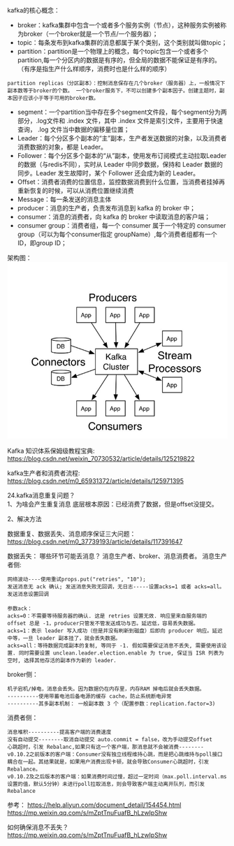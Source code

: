 kafka的核心概念：
- broker：kafka集群中包含一个或者多个服务实例（节点），这种服务实例被称为broker（一个broker就是一个节点/一个服务器）；
- topic：每条发布到kafka集群的消息都属于某个类别，这个类别就叫做topic；
- partition：partition是一个物理上的概念，每个topic包含一个或者多个partition,每一个分区内的数据是有序的，但全局的数据不能保证是有序的。（有序是指生产什么样顺序，消费时也是什么样的顺序）
```text
partition replicas（分区副本）：控制消息保存在几个broker（服务器）上，一般情况下副本数等于broker的个数。 一个broker服务下，不可以创建多个副本因子。创建主题时，副本因子应该小于等于可用的broker数。

```

- segment：一个partition当中存在多个segment文件段，每个segment分为两部分，.log文件和 .index 文件，其中 .index 文件是索引文件，主要用于快速查询， .log 文件当中数据的偏移量位置；
- Leader：每个分区多个副本的“主”副本，⽣产者发送数据的对象，以及消费者消费数据的对象，都是  Leader。
- Follower：每个分区多个副本的“从”副本，使用发布订阅模式主动拉取Leader的数据（与redis不同），实时从 Leader 中同步数据，保持和 Leader 数据的同步。Leader 发⽣故障时，某个 Follower 还会成为新的 Leader。
- Offset：消费者消费的位置信息，监控数据消费到什么位置，当消费者挂掉再重新恢复的时候，可以从消费位置继续消费
- Message：每⼀条发送的消息主体
- producer：消息的生产者，负责发布消息到 kafka 的 broker 中；
- consumer：消息的消费者，向 kafka 的 broker 中读取消息的客户端；
- consumer group：消费者组，每一个 consumer 属于一个特定的 consumer group（可以为每个consumer指定 groupName）,每个消费者组都有一个ID，即group ID；

架构图：
![alt](kafka架构图.png)


Kafka 知识体系保姆级教程宝典:
https://blog.csdn.net/weixin_70730532/article/details/125219822

kafka生产者和消费者流程:
https://blog.csdn.net/m0_65931372/article/details/125971395



24.kafka消息重复问题？  
1、为啥会产生重复消息
底层根本原因：已经消费了数据，但是offset没提交。

2、解决方法



数据重复、数据丢失、消息顺序保证三大问题：
https://blog.csdn.net/m0_37739193/article/details/117391647

数据丢失：
哪些环节可能丢消息？
消息生产者、broker、消息消费者。
消息生产者侧:
```text
网络波动----使用重试props.put("retries", "10");
发送消息无 ack 确认; 发送消息失败无回调，无日志-----设置acks=1 或者 acks=all。发送消息设置回调

参数ack：
acks=0：不需要等待服务器的确认. 这是 retries 设置无效. 响应里来自服务端的 offset 总是 -1，producer只管发不管发送成功与否。延迟低，容易丢失数据。
acks=1：表示 leader 写入成功（但是并没有刷新到磁盘）后即向 producer 响应。延迟中等，一旦 leader 副本挂了，就会丢失数据。
acks=all：等待数据完成副本的复制, 等同于 -1. 假如需要保证消息不丢失, 需要使用该设置. 同时需要设置 unclean.leader.election.enable 为 true, 保证当 ISR 列表为空时, 选择其他存活的副本作为新的 leader.
```

broker侧：
```text
机子宕机/掉电，消息会丢失。因为数据仍在内存里，内存RAM 掉电后就会丢失数据。
----------使用带蓄电池后备电源的缓存 cache，防止系统断电异常
----------其多副本机制： 一般副本数 3 个（配置参数：replication.factor=3)

```


消费者侧：
```text
消息堆积----------提高客户端的消费速度
没有自动提交--------取消自动提交 auto.commit = false，改为手动提交offset
心跳超时，引发 Rebalanc,如果只有这一个客户端，那消息就不会被消费--------
v0.10.2之前版本的客户端：Consumer没有独立线程维持心跳，而是把心跳维持与poll接口耦合在一起。其结果就是，如果用户消费出现卡顿，就会导致Consumer心跳超时，引发Rebalance。
v0.10.2及之后版本的客户端：如果消费时间过慢，超过一定时间（max.poll.interval.ms设置的值，默认5分钟）未进行poll拉取消息，则会导致客户端主动离开队列，而引发Rebalance

```
参考：
https://help.aliyun.com/document_detail/154454.html
https://mp.weixin.qq.com/s/mZptTnuFuafB_hLzwIpShw

如何确保消息不丢失？
https://mp.weixin.qq.com/s/mZptTnuFuafB_hLzwIpShw